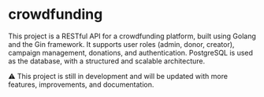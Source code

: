 # crowdfunding
This project is a RESTful API for a crowdfunding platform, built using Golang and the Gin framework. It supports user roles (admin, donor, creator), campaign management, donations, and authentication. PostgreSQL is used as the database, with a structured and scalable architecture.

⚠️ This project is still in development and will be updated with more features, improvements, and documentation.
